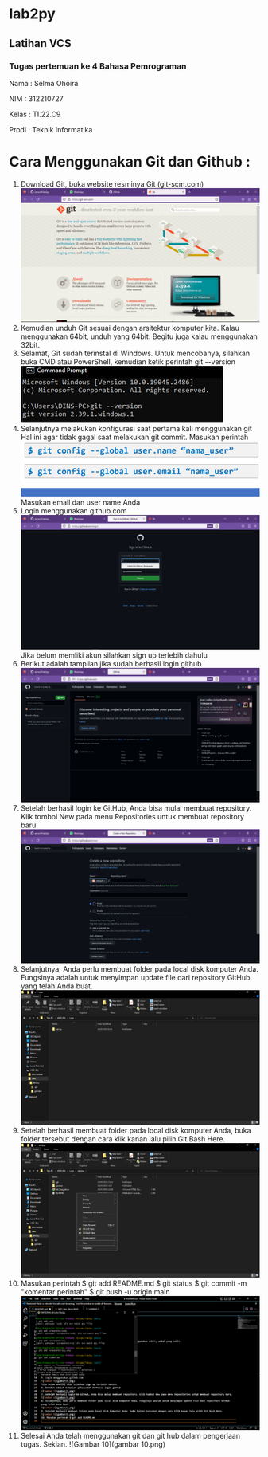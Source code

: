 # lab2py
## Latihan VCS

### Tugas pertemuan ke 4 Bahasa Pemrograman
Nama : Selma Ohoira

NIM : 312210727

Kelas : TI.22.C9

Prodi : Teknik Informatika

# Cara Menggunakan Git dan Github :
1. Download Git, buka website resminya Git (git-scm.com)
![Gambar 1](gambar/1.png)
2. Kemudian unduh Git sesuai dengan arsitektur komputer kita. Kalau menggunakan 64bit, unduh yang 64bit.
Begitu juga kalau menggunakan 32bit.
3. Selamat, Git sudah terinstal di Windows. Untuk mencobanya, silahkan 
buka CMD atau PowerShell, kemudian ketik perintah
git --version
![Gambar 2](gambar/2.png)
4. Selanjutnya melakukan konfigurasi saat pertama kali menggunakan git
Hal ini agar tidak gagal saat melakukan git commit.
Masukan perintah 
![Gambar 3](gambar/3.png)
Masukan email dan user name Anda
5. Login menggunakan github.com
![Gambar 4](gambar/4.png)
Jika belum memliki akun silahkan sign up terlebih dahulu
6. Berikut adalah tampilan jika sudah berhasil login github
![Gambar 5](gambar/5.png)
7. Setelah berhasil login ke GitHub, Anda bisa mulai membuat repository. Klik tombol New pada menu Repositories untuk membuat repository baru.
![Gambar 6](gambar/6.png)
8. Selanjutnya, Anda perlu membuat folder pada local disk komputer Anda. Fungsinya adalah untuk menyimpan update file dari repository GitHub yang telah Anda buat.
![Gambar 7](gambar/7.png)
9. Setelah berhasil membuat folder pada local disk komputer Anda, buka folder tersebut dengan cara klik kanan lalu pilih Git Bash Here.
![Gambar 8](gambar/8.png)
10. Masukan perintah $ git add README.md
$ git status
$ git commit -m "komentar perintah"
$ git push -u origin main
![Gambar 9](gambar/9.png)
11. Selesai
Anda telah menggunakan git dan git hub dalam pengerjaan tugas. Sekian.
![Gambar 10](gambar 10.png)
